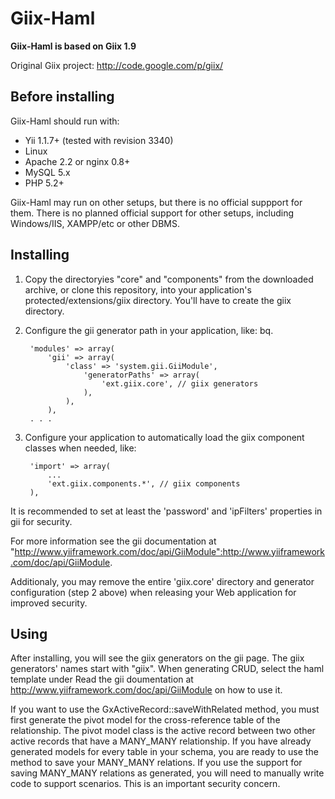 # Giix-Haml

**Giix-Haml is based on Giix 1.9**

Original Giix project: http://code.google.com/p/giix/

## Before installing

Giix-Haml should run with:

* Yii 1.1.7+ (tested with revision 3340)
* Linux
* Apache 2.2 or nginx 0.8+
* MySQL 5.x
* PHP 5.2+

Giix-Haml may run on other setups, but there is no official suppport for them. There is no planned official support for other setups, including Windows/IIS, XAMPP/etc or other DBMS.

## Installing

1. Copy the directoryies "core" and "components" from the downloaded archive, or clone this repository, into your application's protected/extensions/giix directory. You'll have to create the giix directory.

2. Configure the gii generator path in your application, like:
bq.

        'modules' => array(
            'gii' => array(
                'class' => 'system.gii.GiiModule',
                    'generatorPaths' => array(
                        'ext.giix.core', // giix generators
                    ),
                ),
            ),
        . . .

3. Configure your application to automatically load the giix component classes when needed, like:

        'import' => array(
            ...
            'ext.giix.components.*', // giix components
        ),

It is recommended to set at least the 'password' and 'ipFilters' properties
in gii for security.

For more information see the gii documentation at "http://www.yiiframework.com/doc/api/GiiModule":http://www.yiiframework.com/doc/api/GiiModule.

Additionaly, you may remove the entire 'giix.core' directory and generator
configuration (step 2 above) when releasing your Web application for improved
security.


## Using

After installing, you will see the giix generators on the gii page. The giix generators' names start with "giix".
When generating CRUD, select the haml template under Read the gii doumentation at http://www.yiiframework.com/doc/api/GiiModule on how to use it.

If you want to use the GxActiveRecord::saveWithRelated method, you must first generate the pivot model for the cross-reference table of the relationship. The pivot model class is the active record between two other active records that have a MANY_MANY relationship. If you have already generated models for every table in your schema, you are ready to use the method to save your MANY_MANY relations. If you use the support for saving MANY_MANY relations as generated, you will need to manually write code to support scenarios. This is an important security concern.